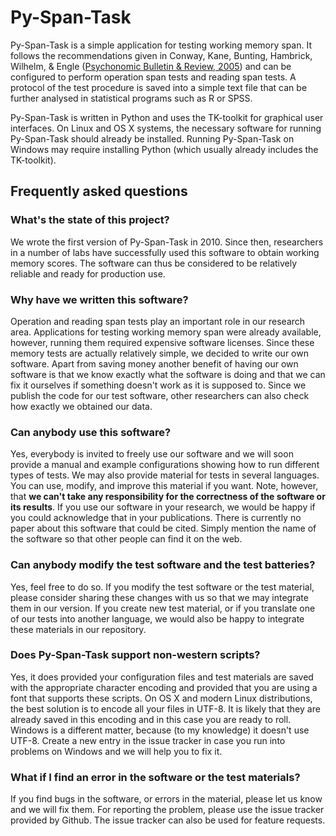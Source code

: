 Py-Span-Task
============

Py-Span-Task is a simple application for testing working memory span.  It follows the recommendations given in Conway, Kane, Bunting, Hambrick, Wilhelm, & Engle ([Psychonomic Bulletin & Review, 2005](http://link.springer.com/article/10.3758/BF03196772)) and can be configured to perform operation span tests and reading span tests.  A protocol of the test procedure is saved into a simple text file that can be further analysed in statistical programs such as R or SPSS.

Py-Span-Task is written in Python and uses the TK-toolkit for graphical user interfaces.  On Linux and OS X systems, the necessary software for running Py-Span-Task should already be installed.  Running Py-Span-Task on Windows may require installing Python (which usually already includes the TK-toolkit).

## Frequently asked questions

### What's the state of this project?

We wrote the first version of Py-Span-Task in 2010.  Since then, researchers in a number of labs have successfully used this software to obtain working memory scores.  The software can thus be considered to be relatively reliable and ready for production use.

### Why have we written this software?

Operation and reading span tests play an important role in our research area.  Applications for testing working memory span were already available, however, running them required expensive software licenses.  Since these memory tests are actually relatively simple, we decided to write our own software.  Apart from saving money another benefit of having our own software is that we know exactly what the software is doing and that we can fix it ourselves if something doesn't work as it is supposed to.  Since we publish the code for our test software, other researchers can also check how exactly we obtained our data.

### Can anybody use this software?

Yes, everybody is invited to freely use our software and we will soon provide a manual and example configurations showing how to run different types of tests.  We may also provide material for tests in several languages.  You can use, modify, and improve this material if you want.  Note, however, that **we can't take any responsibility for the correctness of the software or its results**.  If you use our software in your research, we would be happy if you could acknowledge that in your publications.  There is currently no paper about this software that could be cited.  Simply mention the name of the software so that other people can find it on the web.

### Can anybody modify the test software and the test batteries?

Yes, feel free to do so.  If you modify the test software or the test material, please consider sharing these changes with us so that we may integrate them in our version.  If you create new test material, or if you translate one of our tests into another language, we would also be happy to integrate these materials in our repository.

### Does Py-Span-Task support non-western scripts?

Yes, it does provided your configuration files and test materials are saved with the appropriate character encoding and provided that you are using a font that supports these scripts.  On OS X and modern Linux distributions, the best solution is to encode all your files in UTF-8.  It is likely that they are already saved in this encoding and in this case you are ready to roll.  Windows is a different matter, because (to my knowledge) it doesn't use UTF-8.  Create a new entry in the issue tracker in case you run into problems on Windows and we will help you to fix it.

### What if I find an error in the software or the test materials?

If you find bugs in the software, or errors in the material, please let us know and we will fix them.  For reporting the problem, please use the issue tracker provided by Github.  The issue tracker can also be used for feature requests.
